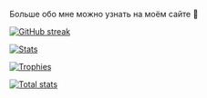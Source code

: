Больше обо мне можно узнать на моём сайте 🌴

[![GitHub streak](https://streak-stats.demolab.com?user=ilyhalight&theme=dark&hide_border=true)](https://github.com/ilyhalight)

[![Stats](https://wakatime.com/share/@30ec3f37-bc1a-44df-b70a-d6cda6167e7b/3bed04b0-6c7f-45a2-958f-84481c970434.png)](https://github.com/ilyhalight)

[![Trophies](https://github-profile-trophy.vercel.app/?username=ilyhalight&column=7&margin-w=15&margin-h=15&theme=onedark&no-bg=true&no-frame=true)](https://github.com/ilyhalight)

[![Total stats](https://github-readme-stats.vercel.app/api?username=ilyhalight&show_icons=true&theme=synthwave&title_color=Что&count_private=true)](https://github.com/ilyhalight)
